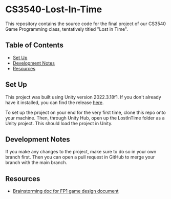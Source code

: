 # CS3540-Lost-In-Time

This repository contains the source code for the final project of our CS3540
Game Programming class, tentatively titled "Lost in Time".

## Table of Contents
- [Set Up](#set-up)
- [Development Notes](#development-notes)
- [Resources](#resources)

## Set Up
This project was built using Unity version 2022.3.18f1. If you don't already
have it installed, you can find the release
[here](https://unity.com/releases/editor/whats-new/2022.3.18).

To set up the project on your end for the very first time, clone this repo onto
your machine. Then, through Unity Hub, open up the LostInTime folder as a Unity
project. This should load the project in Unity.

## Development Notes
If you make any changes to the project, make sure to do so in your own branch
first. Then you can open a pull request in GitHub to merge your branch with the
main branch.

## Resources
- [Brainstorming doc for FP1 game design document](https://docs.google.com/document/d/1_XCXVlaQzMx5IJiAEUU-XZCF8fW6pMFXQFbd3-9hcuE/edit?usp=sharing)
